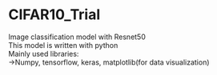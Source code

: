 # CIFAR10_Trial
Image classification model with Resnet50\
This model is written with python\
Mainly used libraries:\
->Numpy, tensorflow, keras, matplotlib(for data visualization)
